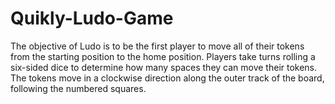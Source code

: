 # Quikly-Ludo-Game
The objective of Ludo is to be the first player to move all of their tokens from the starting position to the home position. Players take turns rolling a six-sided dice to determine how many spaces they can move their tokens. The tokens move in a clockwise direction along the outer track of the board, following the numbered squares.
